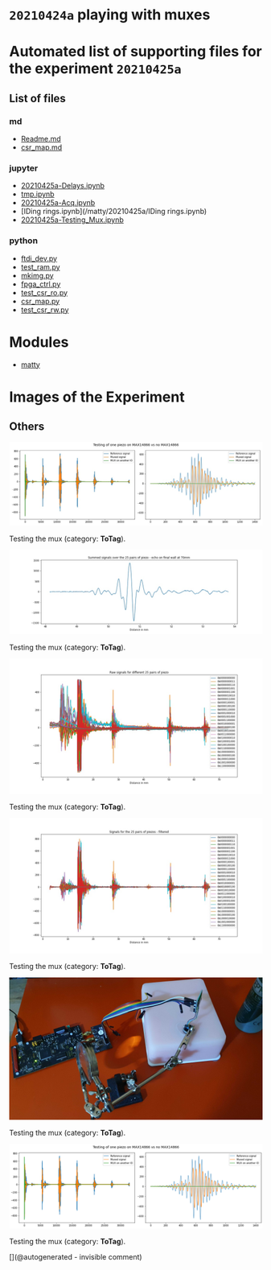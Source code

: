 # `20210424a` playing with muxes



# Automated list of supporting files for the __experiment `20210425a`__

## List of files

### md

* [Readme.md](/matty/20210425a/Readme.md)
* [csr_map.md](/matty/20210425a/hvmux_tests/csr_map.md)


### jupyter

* [20210425a-Delays.ipynb](/matty/20210425a/20210425a-Delays.ipynb)
* [tmp.ipynb](/tmp.ipynb)
* [20210425a-Acq.ipynb](/matty/20210425a/hvmux_tests/20210425a-Acq.ipynb)
* [IDing rings.ipynb](/matty/20210425a/IDing rings.ipynb)
* [20210425a-Testing_Mux.ipynb](/matty/20210425a/20210425a-Testing_Mux.ipynb)


### python

* [ftdi_dev.py](/matty/20210425a/hvmux_tests/ftdi_dev.py)
* [test_ram.py](/matty/20210425a/hvmux_tests/test_ram.py)
* [mkimg.py](/matty/20210425a/mkimg.py)
* [fpga_ctrl.py](/matty/20210425a/hvmux_tests/fpga_ctrl.py)
* [test_csr_ro.py](/matty/20210425a/hvmux_tests/test_csr_ro.py)
* [csr_map.py](/matty/20210425a/hvmux_tests/csr_map.py)
* [test_csr_rw.py](/matty/20210425a/hvmux_tests/test_csr_rw.py)





# Modules

* [matty](/matty/)




# Images of the Experiment

## Others

![](/matty/20210425a/mux.jpg)

Testing the mux (category: __ToTag__).

![](/matty/20210425a/summed_filtered_sigs_details.jpg)

Testing the mux (category: __ToTag__).

![](/matty/20210425a/raw_sigs.jpg)

Testing the mux (category: __ToTag__).

![](/matty/20210425a/filtered_sigs.jpg)

Testing the mux (category: __ToTag__).

![](/matty/20210425a/20210425_203655.jpg)

Testing the mux (category: __ToTag__).

![](/matty/20210425a/mux.png)

Testing the mux (category: __ToTag__).










[](@autogenerated - invisible comment)